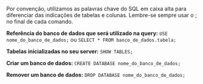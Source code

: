 Por convenção, utilizamos as palavras chave do SQL em caixa alta para diferenciar das indicações de tabelas e colunas. Lembre-se sempre usar o ; no final de cada comando.

**Referência do banco de dados que será utilizado na query:** `USE nome_do_banco_de_dados;` ou `SELECT * FROM banco_de_dados.tabela;`

**Tabelas inicializadas no seu server:** `SHOW TABLES;`

**Criar um banco de dados:** `CREATE DATABASE nome_do_banco_de_dados;`

**Remover um banco de dados:** `DROP DATABASE nome_do_banco_de_dados;`
